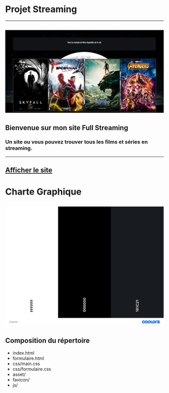 # Projet Streaming
---------------
![Exemple](./asset/exemple.png)
---------------
## Bienvenue sur mon site Full Streaming
### Un site ou vous pouvez trouver tous les films et séries en streaming.
---------------
[Afficher le site](https://andyl94.github.io/Projet_Streaming/)
---------------
# Charte Graphique
![Palette](asset/Palette.png)
---------------
## Composition du répertoire
* index.html
* formulaire.html
* css/main.css
* css/formulaire.css
* asset/
* favicon/
* js/
